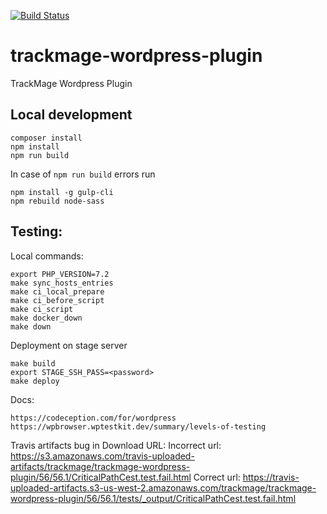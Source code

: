 [![Build Status](https://travis-ci.org/trackmage/trackmage-wordpress-plugin.svg?branch=master)](https://travis-ci.org/trackmage/trackmage-wordpress-plugin)

# trackmage-wordpress-plugin
TrackMage Wordpress Plugin


## Local development
```
composer install
npm install
npm run build
```
In case of `npm run build` errors run
```
npm install -g gulp-cli
npm rebuild node-sass
```

## Testing:

Local commands:
```
export PHP_VERSION=7.2
make sync_hosts_entries
make ci_local_prepare
make ci_before_script
make ci_script
make docker_down
make down
```

Deployment on stage server
```
make build
export STAGE_SSH_PASS=<password>
make deploy
```

Docs:
```
https://codeception.com/for/wordpress
https://wpbrowser.wptestkit.dev/summary/levels-of-testing
```

Travis artifacts bug in Download URL:
Incorrect url:
https://s3.amazonaws.com/travis-uploaded-artifacts/trackmage/trackmage-wordpress-plugin/56/56.1/CriticalPathCest.test.fail.html
Correct url:
https://travis-uploaded-artifacts.s3-us-west-2.amazonaws.com/trackmage/trackmage-wordpress-plugin/56/56.1/tests/_output/CriticalPathCest.test.fail.html
